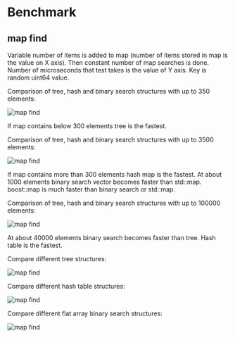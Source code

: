 Benchmark
=========

map find
--------

Variable number of items is added to map (number of items stored in map is the value on X axis).
Then constant number of map searches is done. Number of microseconds that test takes is the value of Y axis.
Key is random uint64 value.

Comparison of tree, hash and binary search structures with up to 350 elements:

![map find](./plots/map_find_350_compare.png)

If map contains below 300 elements tree is the fastest.



Comparison of tree, hash and binary search structures with up to 3500 elements:

![map find](./plots/map_find_3500_compare.png)

If map contains more than 300 elements hash map is the fastest.
At about 1000 elements binary search vector becomes faster than std::map.
boost::map is much faster than binary search or std::map.


Comparison of tree, hash and binary search structures with up to 100000 elements:

![map find](./plots/map_find_100000_compare.png)

At about 40000 elements binary search becomes faster than tree.
Hash table is the fastest.



Compare different tree structures:

![map find](./plots/map_find_350_tree.png)

Compare different hash table structures:

![map find](./plots/map_find_350_hash.png)

Compare different flat array binary search structures:

![map find](./plots/map_find_350_bin_search.png)





